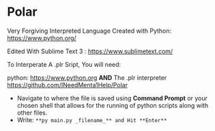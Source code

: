 # Polar
Very Forgiving Interpreted Language
Created with Python: https://www.python.org/

Edited With Sublime Text 3 : https://www.sublimetext.com/

To Interperate A .plr Sript, You will need:

python: https://www.python.org **AND** The .plr interpreter https://github.com/INeedMenta1Help/Polar


- Navigate to where the file is saved using **Command Prompt** or your chosen shell that allows for the running of python scripts along with other files.
- Write: `**py main.py _filename_** and Hit **Enter**`
